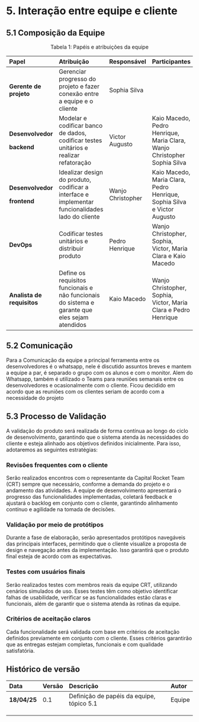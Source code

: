 # 5. Interação entre equipe e cliente
## 5.1 Composição da Equipe

<div align="center">
<p>Tabela 1: Papéis e atribuições da equipe</p>
</div>

|**Papel**|**Atribuição**|**Responsável**|**Participantes**|
| :- | :- | :- | :- |
|**Gerente de projeto**|Gerenciar progresso do projeto e fazer conexão entre a equipe e o cliente|Sophia Silva|| Wanjo Christopher
|<p>**Desenvolvedor** </p><p>**backend**</p>|Modelar e codificar banco de dados, codificar testes unitários e realizar refatoração|Victor Augusto|Kaio Macedo, Pedro Henrique, Maria Clara, Wanjo Christopher Sophia Silva |
|<p>**Desenvolvedor** </p><p>**frontend**</p>|Idealizar design do produto, codificar a interface e implementar funcionalidades lado do cliente|Wanjo Christopher|Kaio Macedo, Maria Clara, Pedro Henrique, Sophia Silva e Victor Augusto |
|**DevOps**|Codificar testes unitários e distribuir produto|Pedro Henrique|Wanjo Christopher, Sophia, Victor, Maria Clara e Kaio Macedo|
|**Analista de requisitos**|Define os requisitos funcionais e não funcionais do sistema e garante que eles sejam atendidos | Kaio Macedo |Wanjo Christopher, Sophia, Victor, Maria Clara e Pedro Henrique|

## 5.2 Comunicação

Para a Comunicação da equipe a principal ferramenta entre os desenvolvedores é o whatsapp, nele é discutido assuntos breves e mantem a equipe a par, é separado o grupo com os alunos e com o monitor. Alem do Whatsapp, também é utilizado o Teams para reuniões semanais entre os desenvolvedores e ocasionalmente com o cliente. Ficou decidido em acordo que as reuniões com os clientes seriam de acordo com a necessidade do projeto 


## 5.3 Processo de Validação

A validação do produto será realizada de forma contínua ao longo do ciclo de desenvolvimento, garantindo que o sistema atenda às necessidades do cliente e esteja alinhado aos objetivos definidos inicialmente. Para isso, adotaremos as seguintes estratégias:

### Revisões frequentes com o cliente
Serão realizados encontros com o representante da Capital Rocket Team (CRT) sempre que necessário, conforme a demanda do projeto e o andamento das atividades. A equipe de desenvolvimento apresentará o progresso das funcionalidades implementadas, coletará feedback e ajustará o backlog em conjunto com o cliente, garantindo alinhamento contínuo e agilidade na tomada de decisões.

### Validação por meio de protótipos
Durante a fase de elaboração, serão apresentados protótipos navegáveis das principais interfaces, permitindo que o cliente visualize a proposta de design e navegação antes da implementação. Isso garantirá que o produto final esteja de acordo com as expectativas.

### Testes com usuários finais
Serão realizados testes com membros reais da equipe CRT, utilizando cenários simulados de uso. Esses testes têm como objetivo identificar falhas de usabilidade, verificar se as funcionalidades estão claras e funcionais, além de garantir que o sistema atenda às rotinas da equipe.

### Critérios de aceitação claros
Cada funcionalidade será validada com base em critérios de aceitação definidos previamente em conjunto com o cliente. Esses critérios garantirão que as entregas estejam completas, funcionais e com qualidade satisfatória.

## Histórico de versão 
|**Data**|**Versão** |**Descrição** |**Autor**|
| :- | :- | :- | :- |
|**18/04/25**|0.1|Definição de papéis da equipe, tópico 5.1 |Equipe |
|||||
|||||
|||||
